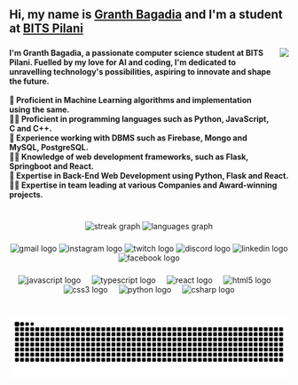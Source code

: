 <h2 align="left">Hi, my name is <a href="https://www.linkedin.com/in/granth-bagadia/">Granth Bagadia</a> and I'm a student at <a href="https://www.bits-pilani.ac.in/">BITS Pilani</a></h2>

###

<img align="right" height="190" style="margin-left: 10px" src="https://media1.tenor.com/m/x8v1oNUOmg4AAAAd/rickroll-roll.gif"  />

###

<h4 align="left">I'm Granth Bagadia, a passionate computer science student at BITS Pilani. Fuelled by my love for AI and coding, I'm dedicated to unravelling technology's possibilities, aspiring to innovate and shape the future.<br><br>🤖 Proficient in Machine Learning algorithms and implementation using the same.<br>👨‍💻 Proficient in programming languages such as Python, JavaScript, C and C++.<br>🤖 Experience working with DBMS such as Firebase, Mongo and MySQL, PostgreSQL.<br>👨‍💻 Knowledge of web development frameworks, such as Flask, Springboot and React.<br>🤖 Expertise in Back-End Web Development using Python, Flask and React.<br>👨‍💻 Expertise in team leading at various Companies and Award-winning projects.</h4>

###

<br>

<div align="center">
  <img src="https://streak-stats.demolab.com?user=granth23&locale=en&mode=weekly&theme=gruvbox&hide_border=false&border_radius=5" height="140" alt="streak graph"  />
  <img src="https://github-readme-stats.vercel.app/api/top-langs?username=granth23&locale=en&hide_title=false&layout=compact&card_width=320&langs_count=5&theme=gruvbox&hide_border=false" height="140" alt="languages graph"  />
</div>

###

<div align="center">
  <img src="https://raw.githubusercontent.com/maurodesouza/profile-readme-generator/master/src/assets/icons/social/gmail/default.svg" width="47" height="35" alt="gmail logo"  />
  <img src="https://raw.githubusercontent.com/maurodesouza/profile-readme-generator/master/src/assets/icons/social/instagram/default.svg" width="47" height="35" alt="instagram logo"  />
  <img src="https://raw.githubusercontent.com/maurodesouza/profile-readme-generator/master/src/assets/icons/social/twitch/default.svg" width="47" height="35" alt="twitch logo"  />
  <img src="https://raw.githubusercontent.com/maurodesouza/profile-readme-generator/master/src/assets/icons/social/discord/default.svg" width="47" height="35" alt="discord logo"  />
  <img src="https://raw.githubusercontent.com/maurodesouza/profile-readme-generator/master/src/assets/icons/social/linkedin/default.svg" width="47" height="35" alt="linkedin logo"  />
  <img src="https://raw.githubusercontent.com/maurodesouza/profile-readme-generator/master/src/assets/icons/social/facebook/default.svg" width="47" height="35" alt="facebook logo"  />
</div>

###

<div align="center">
  <img src="https://cdn.jsdelivr.net/gh/devicons/devicon/icons/javascript/javascript-original.svg" height="30" alt="javascript logo"  />
  <img width="12" />
  <img src="https://cdn.jsdelivr.net/gh/devicons/devicon/icons/typescript/typescript-original.svg" height="30" alt="typescript logo"  />
  <img width="12" />
  <img src="https://cdn.jsdelivr.net/gh/devicons/devicon/icons/react/react-original.svg" height="30" alt="react logo"  />
  <img width="12" />
  <img src="https://cdn.jsdelivr.net/gh/devicons/devicon/icons/html5/html5-original.svg" height="30" alt="html5 logo"  />
  <img width="12" />
  <img src="https://cdn.jsdelivr.net/gh/devicons/devicon/icons/css3/css3-original.svg" height="30" alt="css3 logo"  />
  <img width="12" />
  <img src="https://cdn.jsdelivr.net/gh/devicons/devicon/icons/python/python-original.svg" height="30" alt="python logo"  />
  <img width="12" />
  <img src="https://cdn.jsdelivr.net/gh/devicons/devicon/icons/csharp/csharp-original.svg" height="30" alt="csharp logo"  />
</div>

###

<br clear="both">

<img src="https://raw.githubusercontent.com/granth23/granth23/output/snake.svg" alt="Snake animation" />

###
